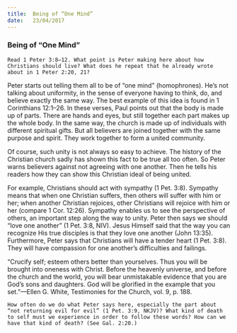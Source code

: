 ```yaml
---
title:  Being of “One Mind”
date:   23/04/2017
---
```


### Being of “One Mind” 

`Read 1 Peter 3:8–12. What point is Peter making here about how Christians should live? What does he repeat that he already wrote about in 1 Peter 2:20, 21?` 

Peter starts out telling them all to be of “one mind” (homophrones). He’s not talking about uniformity, in the sense of everyone having to think, do, and believe exactly the same way. The best example of this idea is found in 1 Corinthians 12:1–26. In these verses, Paul points out that the body is made up of parts. There are hands and eyes, but still together each part makes up the whole body. In the same way, the church is made up of individuals with different spiritual gifts. But all believers are joined together with the same purpose and spirit. They work together to form a united community. 

Of course, such unity is not always so easy to achieve. The history of the Christian church sadly has shown this fact to be true all too often. So Peter warns believers against not agreeing with one another. Then he tells his readers how they can show this Christian ideal of being united.

For example, Christians should act with sympathy (1 Pet. 3:8). Sympathy means that when one Christian suffers, then others will suffer with him or her; when another Christian rejoices, other Christians will rejoice with him or her (compare 1 Cor. 12:26). Sympathy enables us to see the perspective of others, an important step along the way to unity. Peter then says we should “love one another” (1 Pet. 3:8, NIV). Jesus Himself said that the way you can recognize His true disciples is that they love one another (John 13:35). Furthermore, Peter says that Christians will have a tender heart (1 Pet. 3:8). They will have compassion for one another’s difficulties and failings. 

“Crucify self; esteem others better than yourselves. Thus you will be brought into oneness with Christ. Before the heavenly universe, and before the church and the world, you will bear unmistakable evidence that you are God’s sons and daughters. God will be glorified in the example that you set.”—Ellen G. White, Testimonies for the Church, vol. 9, p. 188.  

`How often do we do what Peter says here, especially the part about “not returning evil for evil” (1 Pet. 3:9, NKJV)? What kind of death to self must we experience in order to follow these words? How can we have that kind of death? (See Gal. 2:20.)`